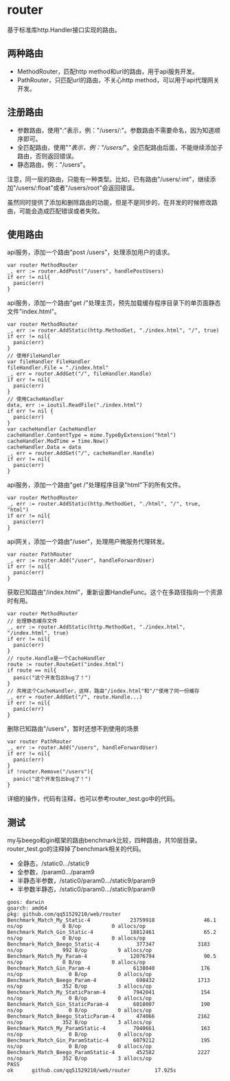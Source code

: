 # router

基于标准库http.Handler接口实现的路由。

## 两种路由

- MethodRouter，匹配http method和url的路由，用于api服务开发。
- PathRouter，只匹配url的路由，不关心http method，可以用于api代理网关开发。

## 注册路由
- 参数路由，使用":"表示，例："/users/:"。参数路由不需要命名，因为知道顺序即可。
- 全匹配路由，使用"*"表示，例："/users/*"。全匹配路由后面，不能继续添加子路由，否则返回错误。
- 静态路由，例："/users"。

注意，同一层的路由，只能有一种类型。比如，已有路由"/users/:int"，继续添加"/users/:float"或者"/users/root"会返回错误。

虽然同时提供了添加和删除路由的功能，但是不是同步的，在并发的时候修改路由，可能会造成匹配错误或者失败。

## 使用路由

api服务，添加一个路由"post /users"，处理添加用户的请求。

```golang
var router MethodRouter
_, err := router.AddPost("/users", handlePostUsers)
if err != nil{
  panic(err)
}
```
api服务，添加一个路由"get /"处理主页，预先加载缓存程序目录下的单页面静态文件"index.html"。

```golang
var router MethodRouter
_, err := router.AddStatic(http.MethodGet, "./index.html", "/", true)
if err != nil{
  panic(err)
}
// 使用FileHandler
var fileHandler FileHandler
fileHandler.File = "./index.html"
_, err = router.AddGet("/", fileHandler.Handle)
if err != nil{
  panic(err)
}
// 使用CacheHandler
data, err := ioutil.ReadFile("./index.html")
if err != nil {
  panic(err)
}
var cacheHandler CacheHandler
cacheHandler.ContentType = mime.TypeByExtension("html")
cacheHandler.ModTime = time.Now()
cacheHandler.Data = data
_, err = router.AddGet("/", cacheHandler.Handle)
if err != nil{
  panic(err)
}
```

api服务，添加一个路由"get /"处理程序目录"html"下的所有文件。

```golang
var router MethodRouter
_, err := router.AddStatic(http.MethodGet, "./html", "/", true, "html")
if err != nil{
  panic(err)
}
```

api网关，添加一个路由"/user"，处理用户微服务代理转发。

```golang
var router PathRouter
_, err := router.Add("/user", handleForwardUser)
if err != nil{
  panic(err)
}
```

获取已知路由"/index.html"，重新设置HandleFunc。这个在多路径指向一个资源时有用。

```golang
var router MethodRouter
// 处理静态缓存文件
_, err := router.AddStatic(http.MethodGet, "./index.html", "/index.html", true)
if err != nil{
  panic(err)
}
// route.Handle是一个CacheHandler
route := router.RouteGet("index.html")
if route == nil{
  panic("这个开发包出bug了！")
}
// 共用这个CacheHandler，这样，路由"/index.html"和"/"使用了同一份缓存
_, err = router.AddGet("/", route.Handle...)
if err != nil{
  panic(err)
}
```

删除已知路由"/users"，暂时还想不到使用的场景

```golang
var router PathRouter
_, err := router.Add("/users", handleForwardUser)
if err != nil{
  panic(err)
}
if !router.Remove("/users"){
  panic("这个开发包出bug了！")
}
```

详细的操作，代码有注释，也可以参考router_test.go中的代码。

## 测试

my与beego和gin框架的路由benchmark比较，四种路由，共10层目录。router_test.go的注释掉了benchmark相关的代码。

- 全静态，/static0.../static9
- 全参数，/param0.../param9
- 半静态半参数，/static0/param0.../static9/param9
- 半参数半静态，/static0/param0.../static9/param9

```golang
goos: darwin
goarch: amd64
pkg: github.com/qq51529210/web/router
Benchmark_Match_My_Static-4             23759918                46.1 ns/op             0 B/op          0 allocs/op
Benchmark_Match_Gin_Static-4            18812461                65.2 ns/op             0 B/op          0 allocs/op
Benchmark_Match_Beego_Static-4            377347              3183 ns/op             992 B/op          9 allocs/op
Benchmark_Match_My_Param-4              12076794                90.5 ns/op             0 B/op          0 allocs/op
Benchmark_Match_Gin_Param-4              6138040               176 ns/op               0 B/op          0 allocs/op
Benchmark_Match_Beego_Param-4             698432              1713 ns/op             352 B/op          3 allocs/op
Benchmark_Match_My_StaticParam-4         7942041               154 ns/op               0 B/op          0 allocs/op
Benchmark_Match_Gin_StaticParam-4        6018007               190 ns/op               0 B/op          0 allocs/op
Benchmark_Match_Beego_StaticParam-4       474066              2162 ns/op             352 B/op          3 allocs/op
Benchmark_Match_My_ParamStatic-4         7040661               163 ns/op               0 B/op          0 allocs/op
Benchmark_Match_Gin_ParamStatic-4        6079212               195 ns/op               0 B/op          0 allocs/op
Benchmark_Match_Beego_ParamStatic-4       452582              2227 ns/op             352 B/op          3 allocs/op
PASS
ok      github.com/qq51529210/web/router        17.925s
```
